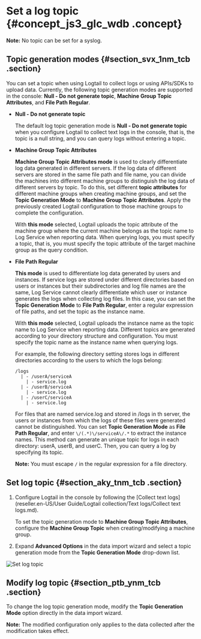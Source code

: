 # Set a log topic {#concept_js3_glc_wdb .concept}

**Note:** No topic can be set for a syslog.

## Topic generation modes {#section_svx_1nm_tcb .section}

You can set a topic when using Logtail to collect logs or using APIs/SDKs to upload data. Currently, the following topic generation modes are supported in the console: **Null - Do not generate topic**, **Machine Group Topic Attributes**, and **File Path Regular**.

-   **Null - Do not generate topic** 

    The default log topic generation mode is **Null - Do not generate topic** when you configure Logtail to collect text logs in the console, that is, the topic is a null string, and you can query logs without entering a topic.

-   **Machine Group Topic Attributes** 

    **Machine Group Topic Attributes mode** is used to clearly differentiate log data generated in different servers. If the log data of different servers are stored in the same file path and file name, you can divide the machines into different machine groups to distinguish the log data of different servers by topic. To do this, set different **topic attributes** for different machine groups when creating machine groups, and set the **Topic Generation Mode** to **Machine Group Topic Attributes**. Apply the previously created Logtail configuration to those machine groups to complete the configuration.

    With **this mode** selected, Logtail uploads the topic attribute of the machine group where the current machine belongs as the topic name to Log Service when reporting data. When querying logs, you must specify a topic, that is, you must specify the topic attribute of the target machine group as the query condition.

-   **File Path Regular** 

    **This mode** is used to differentiate log data generated by users and instances. If service logs are stored under different directories based on users or instances but their subdirectories and log file names are the same, Log Service cannot clearly differentiate which user or instance generates the logs when collecting log files. In this case, you can set the **Topic Generation Mode** to **File Path Regular**, enter a regular expression of file paths, and set the topic as the instance name.

    With **this mode** selected, Logtail uploads the instance name as the topic name to Log Service when reporting data. Different topics are generated according to your directory structure and configuration. You must specify the topic name as the instance name when querying logs.

    For example, the following directory setting stores logs in different directories according to the users to which the logs belong:

    ```
    /logs
      | - /userA/serviceA
        | - service.log
      | - /userB/serviceA
        | - service.log
      | - /userC/serviceA
        | - service.log
    ```

    For files that are named service.log and stored in /logs in th server, the users or instances from which the logs of these files were generated cannot be distinguished. You can set **Topic Generation Mode** as **File Path Regular**, and enter `\/(.*)\/serviceA\/.*` to extract the instance names. This method can generate an unique topic for logs in each directory: userA, userB, and userC. Then, you can query a log by specifying its topic.

    **Note:** You must escape `/` in the regular expression for a file directory.


## Set log topic {#section_aky_tnm_tcb .section}

1.  Configure Logtail in the console by following the [Collect text logs](reseller.en-US/User Guide/Logtail collection/Text logs/Collect text logs.md).

    To set the topic generation mode to **Machine Group Topic Attributes**, configure the **Machine Group Topic** when creating/modifying a machine group.

2.  Expand **Advanced Options** in the data import wizard and select a topic generation mode from the **Topic Generation Mode** drop-down list.

![](images/2904_en-US.png "Set log topic")

## Modify log topic {#section_ptb_ynm_tcb .section}

To change the log topic generation mode, modify the **Topic Generation Mode** option directly in the data import wizard.

**Note:** The modified configuration only applies to the data collected after the modification takes effect.

